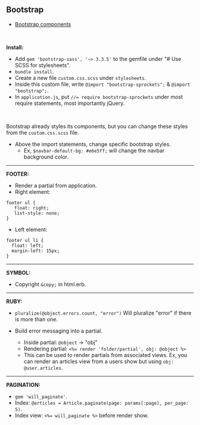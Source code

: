 ## Bootstrap

- [Bootstrap components](https://getbootstrap.com/docs/3.3/components/)

<br>

**Install:**

- Add `gem 'bootstrap-sass', '~> 3.3.5'` to the gemfile under "# Use SCSS for stylesheets".
- `bundle install`.
- Create a new file `custom.css.scss` under `stylesheets`.
- Inside this custom file, write `@import "bootstrap-sprockets";` & `@import "bootstrap";`.
- In `application.js`, put `//= require bootstrap-sprockets` under most require statements, most importantly jQuery.

<br>

Bootstrap already styles its components, but you can change these styles from the `custom.css.scss` file.

- Above the import statements, change specific bootstrap styles.
     - Ex, `$navbar-default-bg: #e6e5ff;` will change the navbar background color.

<hr>

**FOOTER:**
- Render a partial from application.
- Right element:
```
footer ul {
   float: right;
   list-style: none;
}
```

- Left element:
```
footer ul li {
  float: left;
  margin-left: 15px;
}
```

<hr>

**SYMBOL:**
- Copyright `&copy;` in html.erb.

<hr>

**RUBY:**
- `pluralize(@object.errors.count, "error")` Will pluralize "error" if there is more than one.

- Build error messaging into a partial.
    - Inside partial: `@object` -> "obj"
    - Rendering partial: `<%= render 'folder/partial', obj: @object %>`
    - This can be used to render partials from associated views. Ex, you can render an articles view from a users show but using `obj: @user.articles`.

<hr>

**PAGINATION:**
- `gem 'will_paginate'`.
- Index: `@articles = Article.paginate(page: params[:page], per_page: 5)`.
- Index view: `<%= will_paginate %>` before render show.
